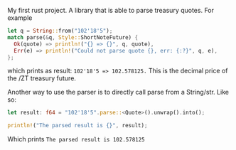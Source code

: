 My first rust project. A library that is able to parse treasury quotes. For example
```rust
let q = String::from("102'18'5");
match parse(&q, Style::ShortNoteFuture) {
  Ok(quote) => println!("{} => {}", q, quote),
  Err(e) => println!("Could not parse quote {}, err: {:?}", q, e),
};
```

which prints as result: <code>102'18'5 => 102.578125.</code> This is the decimal price of the /ZT treasury future.


Another way to use the parser is to directly call parse from a String/str. Like so:
```rust
let result: f64 = "102'18'5".parse::<Quote>().unwrap().into();

println!("The parsed result is {}", result);
```
Which prints <code>The parsed result is 102.578125

